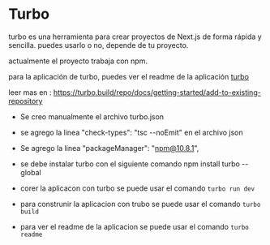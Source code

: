 # Turbo

turbo es una herramienta para crear proyectos de Next.js de forma rápida y sencilla.
puedes usarlo o no, depende de tu proyecto.

actualmente el proyecto trabaja con npm.

para la  aplicación de turbo, puedes ver el readme de la aplicación [turbo](https://github.com/vercel/turbo/blob/main/README.md)

leer mas en : <https://turbo.build/repo/docs/getting-started/add-to-existing-repository>

- Se creo manualmente el archivo turbo.json
- se agrego la linea "check-types": "tsc --noEmit" en el archivo json
- Se agrego la linea "packageManager": "npm@10.8.1",

- se debe instalar turbo con el siguiente comando npm install turbo --global
- corer la aplicacon con turbo se puede usar el comando `turbo run dev`
- para construnir la aplicacion con trubo se puede usar el comando `turbo build`
- para ver el readme de la aplicacion se puede usar el comando `turbo readme`
